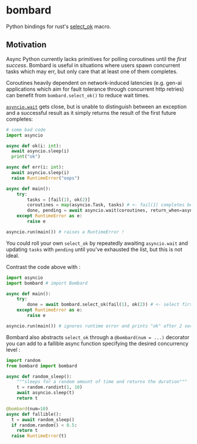 # bombard
Python bindings for rust's [select_ok](https://docs.rs/futures/latest/futures/future/fn.select_ok.html) macro.

## Motivation
Async Python currently lacks primitives for polling coroutines until the _first success_. Bombard is useful in situations where users spawn concurrent tasks which may err, but only care that at least one of them completes.

Coroutines heavily dependent on network-induced latencies (e.g. gen-ai applications which aim for fault tolerance through concurrent http retries) can benefit from `bombard.select_ok()` to reduce wait times.

[`asyncio.wait`](https://docs.python.org/3/library/asyncio-task.html#waiting-primitives) gets close, but is unable to distinguish between an exception and a successful result as it simply returns the result of the first future completes:

```python
# some bad code 
import asyncio

async def ok(i: int):
  await asyncio.sleep(i)
  print("ok")

async def err(i: int):
  await asyncio.sleep(i)
  raise RuntimeError("oops")

async def main():
    try:
        tasks = [fail(1), ok(2)]
        coroutines = map(asyncio.Task, tasks) # <- fail(1) completes before ok(2) !
        done, pending = await asyncio.wait(coroutines, return_when=asyncio.FIRST_COMPLETED)
    except RuntimeError as e:
        raise e

asyncio.run(main()) # raises a RuntimeError !
```

You could roll your own `select_ok` by repeatedly awaiting `asyncio.wait` and updating `tasks` with `pending` until you've exhausted the list, but this is not ideal.

Contrast the code above with :

```python
import asyncio
import bombard # import Bombard

async def main():
    try:
        done = await bombard.select_ok(fail(1), ok(2)) # <- select first successful
    except RuntimeError as e:
        raise e

asyncio.run(main()) # ignores runtime error and prints "ok" after 2 seconds
```

Bombard also abstracts `select_ok` through a `@bombard(num = ...)` decorator you can add to a fallible async function specifying the desired concurrency level :

```python
import random
from bombard import bombard

async def random_sleep():
    """sleeps for a random amount of time and returns the duration"""
    t = random.randint(1, 10)
    await asyncio.sleep(t)
    return t

@bombard(num=10)
async def fallible():
  t = await random_sleep()
  if random.random() < 0.5:
    return t
  raise RuntimeError(t)
```
